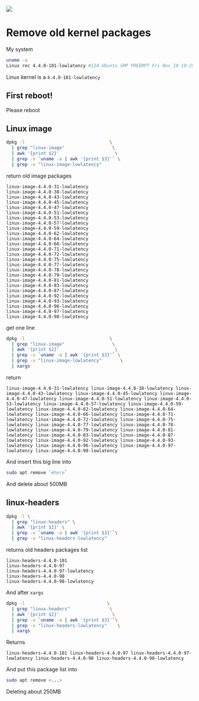 ![](http://design.ubuntu.com/wp-content/uploads/ubuntu-logo112.png)

# Remove old kernel packages
My system
```bash
uname -a
Linux rec 4.4.0-101-lowlatency #124-Ubuntu SMP PREEMPT Fri Nov 10 19:25:08 UTC 2017 x86_64 x86_64 x86_64 GNU/Linux
```
Linux kernel is a `4.4.0-101-lowlatency`

## First reboot!
Please reboot

## Linux image
```bash
dpkg -l                                \
  | grep "linux-image"                  \
  | awk '{print $2}'                     \
  | grep -v `uname -a | awk '{print $3}'` \
  | grep -v "linux-image-lowlatency"
```
return old image packages
```
linux-image-4.4.0-31-lowlatency
linux-image-4.4.0-38-lowlatency
linux-image-4.4.0-43-lowlatency
linux-image-4.4.0-45-lowlatency
linux-image-4.4.0-47-lowlatency
linux-image-4.4.0-51-lowlatency
linux-image-4.4.0-53-lowlatency
linux-image-4.4.0-57-lowlatency
linux-image-4.4.0-59-lowlatency
linux-image-4.4.0-62-lowlatency
linux-image-4.4.0-64-lowlatency
linux-image-4.4.0-66-lowlatency
linux-image-4.4.0-71-lowlatency
linux-image-4.4.0-72-lowlatency
linux-image-4.4.0-75-lowlatency
linux-image-4.4.0-77-lowlatency
linux-image-4.4.0-78-lowlatency
linux-image-4.4.0-79-lowlatency
linux-image-4.4.0-81-lowlatency
linux-image-4.4.0-83-lowlatency
linux-image-4.4.0-87-lowlatency
linux-image-4.4.0-92-lowlatency
linux-image-4.4.0-93-lowlatency
linux-image-4.4.0-96-lowlatency
linux-image-4.4.0-97-lowlatency
linux-image-4.4.0-98-lowlatency
```
get one line
```bash
dpkg -l                                \
  | grep "linux-image"                  \
  | awk '{print $2}'                     \
  | grep -v `uname -a | awk '{print $3}'` \
  | grep -v "linux-image-lowlatency"       \
  | xargs
```
return

`linux-image-4.4.0-31-lowlatency linux-image-4.4.0-38-lowlatency linux-image-4.4.0-43-lowlatency linux-image-4.4.0-45-lowlatency linux-image-4.4.0-47-lowlatency linux-image-4.4.0-51-lowlatency linux-image-4.4.0-53-lowlatency linux-image-4.4.0-57-lowlatency linux-image-4.4.0-59-lowlatency linux-image-4.4.0-62-lowlatency linux-image-4.4.0-64-lowlatency linux-image-4.4.0-66-lowlatency linux-image-4.4.0-71-lowlatency linux-image-4.4.0-72-lowlatency linux-image-4.4.0-75-lowlatency linux-image-4.4.0-77-lowlatency linux-image-4.4.0-78-lowlatency linux-image-4.4.0-79-lowlatency linux-image-4.4.0-81-lowlatency linux-image-4.4.0-83-lowlatency linux-image-4.4.0-87-lowlatency linux-image-4.4.0-92-lowlatency linux-image-4.4.0-93-lowlatency linux-image-4.4.0-96-lowlatency linux-image-4.4.0-97-lowlatency linux-image-4.4.0-98-lowlatency`

And insert this big line into
```bash
sudo apt remove `#here`
```
And delete about 500MB

## linux-headers
```bash
dpkg -l \
  | grep "linux-headers" \
  | awk '{print $2}' \
  | grep -v `uname -a | awk '{print $3}'`\
  | grep -v "linux-headers-lowlatency"
```
returns old headers packages list
```
linux-headers-4.4.0-101
linux-headers-4.4.0-97
linux-headers-4.4.0-97-lowlatency
linux-headers-4.4.0-98
linux-headers-4.4.0-98-lowlatency
```
And after `xargs`
```bash
dpkg -l                               \
  | grep "linux-headers"               \
  | awk '{print $2}'                    \
  | grep -v `uname -a | awk '{print $3}'`\
  | grep -v "linux-headers-lowlatency"    \
  | xargs
```
Returns

`linux-headers-4.4.0-101 linux-headers-4.4.0-97 linux-headers-4.4.0-97-lowlatency linux-headers-4.4.0-98 linux-headers-4.4.0-98-lowlatency`

And put this package list into
```bash
sudo apt remove <...>
```
Deleting about 250MB


